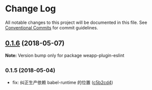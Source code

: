 # Change Log

All notable changes to this project will be documented in this file.
See [Conventional Commits](https://conventionalcommits.org) for commit guidelines.

<a name="0.1.6"></a>
## [0.1.6](https://github.com/tolerance-go/weapp-cli/compare/weapp-plugin-eslint@0.1.5...weapp-plugin-eslint@0.1.6) (2018-05-07)




**Note:** Version bump only for package weapp-plugin-eslint

<a name="0.1.5"></a>
## <small>0.1.5 (2018-05-04)</small>

* fix: 纠正生产依赖 babel-runtime 的位置 ([c5b2cd4](https://github.com/tolerance-go/weapp-cli/commit/c5b2cd4))
